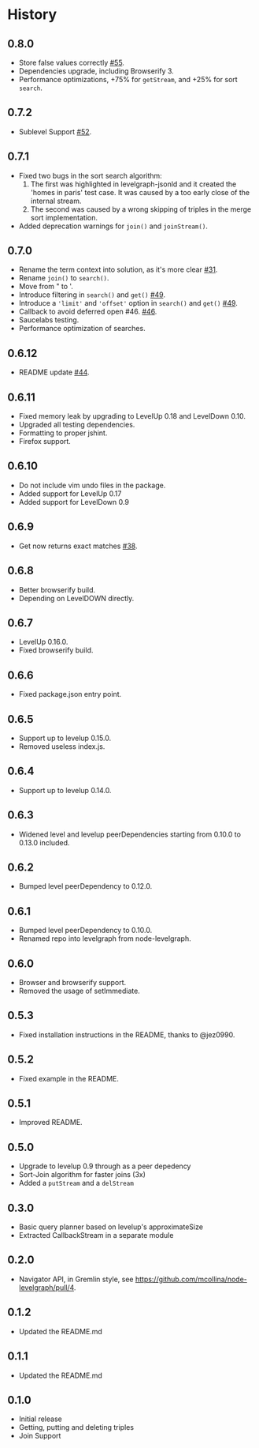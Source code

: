 
History
======

## 0.8.0

* Store false values correctly [#55](https://github.com/mcollina/levelgraph/issues/55).
* Dependencies upgrade, including Browserify 3.
* Performance optimizations, +75% for `getStream`, and +25% for sort
  `search`.

## 0.7.2

* Sublevel Support [#52](https://github.com/mcollina/levelgraph/pull/52).

## 0.7.1

  
* Fixed two bugs in the sort search algorithm:
  1. The first was highlighted in levelgraph-jsonld and it created the
     'homes in paris' test case. It was caused by a too early close of
     the internal stream.
  2. The second was caused by a wrong skipping of triples in the merge
     sort implementation.
* Added deprecation warnings for `join()` and `joinStream()`.

## 0.7.0

* Rename the term context into solution,
  as it's more clear [#31](https://github.com/mcollina/levelgraph/pull/31).
* Rename `join()` to `search()`.
* Move from " to '.
* Introduce filtering in `search()` and `get()` [#49](https://github.com/mcollina/levelgraph/pull/49).
* Introduce a `'limit'` and `'offset'` option in `search()` and `get()`
  [#49](https://github.com/mcollina/levelgraph/pull/49).
* Callback to avoid deferred open #46.
  [#46](https://github.com/mcollina/levelgraph/pull/46).
* Saucelabs testing.
* Performance optimization of searches.

## 0.6.12

* README update [#44](https://github.com/mcollina/levelgraph/pull/44).

## 0.6.11

* Fixed memory leak by upgrading to LevelUp 0.18 and LevelDown 0.10.
* Upgraded all testing dependencies.
* Formatting to proper jshint.
* Firefox support.

## 0.6.10

* Do not include vim undo files in the package.
* Added support for LevelUp 0.17
* Added support for LevelDown 0.9

## 0.6.9

* Get now returns exact matches
  [#38](https://github.com/mcollina/levelgraph/issues/38).

## 0.6.8

* Better browserify build.
* Depending on LevelDOWN directly.

## 0.6.7

* LevelUp 0.16.0.
* Fixed browserify build.

## 0.6.6

* Fixed package.json entry point.

## 0.6.5

* Support up to levelup 0.15.0.
* Removed useless index.js.

## 0.6.4

* Support up to levelup 0.14.0.

## 0.6.3

* Widened level and levelup peerDependencies starting from 0.10.0 to
  0.13.0 included.

## 0.6.2

* Bumped level peerDependency to 0.12.0.

## 0.6.1

* Bumped level peerDependency to 0.10.0.
* Renamed repo into levelgraph from node-levelgraph.

## 0.6.0

* Browser and browserify support.
* Removed the usage of setImmediate.

## 0.5.3

* Fixed installation instructions in the README,
  thanks to @jez0990.

## 0.5.2

* Fixed example in the README.

## 0.5.1

* Improved README.

## 0.5.0

* Upgrade to levelup 0.9 through as a peer depedency
* Sort-Join algorithm for faster joins (3x)
* Added a `putStream` and a `delStream`

## 0.3.0

* Basic query planner based on levelup's approximateSize
* Extracted CallbackStream in a separate module

## 0.2.0

* Navigator API, in Gremlin style, see
  https://github.com/mcollina/node-levelgraph/pull/4.

## 0.1.2

* Updated the README.md

## 0.1.1

* Updated the README.md

## 0.1.0

* Initial release
* Getting, putting and deleting triples
* Join Support
